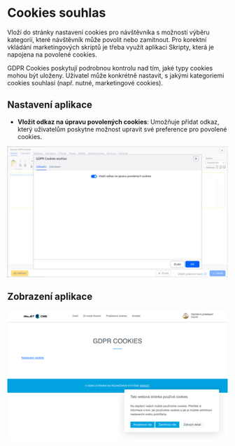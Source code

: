 # Cookies souhlas

Vloží do stránky nastavení cookies pro návštěvníka s možností výběru kategorií, které návštěvník může povolit nebo zamítnout. Pro korektní vkládání marketingových skriptů je třeba využít aplikaci Skripty, která je napojena na povolené cookies.

GDPR Cookies poskytují podrobnou kontrolu nad tím, jaké typy cookies mohou být uloženy. Uživatel může konkrétně nastavit, s jakými kategoriemi cookies souhlasí (např. nutné, marketingové cookies).

## Nastavení aplikace

- **Vložit odkaz na úpravu povolených cookies**: Umožňuje přidat odkaz, který uživatelům poskytne možnost upravit své preference pro povolené cookies.

![](editor.png)

## Zobrazení aplikace

![](gdpr.png)
